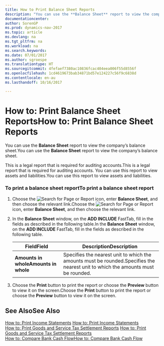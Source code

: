 ```yaml
---
title: How to Print Balance Sheet Reports
description: "You can use the **Balance Sheet** report to view the company’s balance sheet."
documentationcenter: 
author: SorenGP
ms.prod: dynamics-nav-2017
ms.topic: article
ms.devlang: na
ms.tgt_pltfrm: na
ms.workload: na
ms.search.keywords: 
ms.date: 07/01/2017
ms.author: sgroespe
ms.translationtype: HT
ms.sourcegitcommit: 4fefaef7380ac10836fcac404eea006f55d8556f
ms.openlocfilehash: 1cd4619673bab34871bd57e124227c56f9c6838d
ms.contentlocale: en-au
ms.lasthandoff: 10/16/2017

---
```

# <a name="how-to-print-balance-sheet-reports"></a><span data-ttu-id="8a2c9-103">How to: Print Balance Sheet Reports</span><span class="sxs-lookup"><span data-stu-id="8a2c9-103">How to: Print Balance Sheet Reports</span></span>
<span data-ttu-id="8a2c9-104">You can use the **Balance Sheet** report to view the company’s balance sheet.</span><span class="sxs-lookup"><span data-stu-id="8a2c9-104">You can use the **Balance Sheet** report to view the company’s balance sheet.</span></span>  
  
 <span data-ttu-id="8a2c9-105">This is a legal report that is required for auditing accounts.</span><span class="sxs-lookup"><span data-stu-id="8a2c9-105">This is a legal report that is required for auditing accounts.</span></span> <span data-ttu-id="8a2c9-106">You can use this report to view assets and liabilities.</span><span class="sxs-lookup"><span data-stu-id="8a2c9-106">You can use this report to view assets and liabilities.</span></span>  
  
### <a name="to-print-a-balance-sheet-report"></a><span data-ttu-id="8a2c9-107">To print a balance sheet report</span><span class="sxs-lookup"><span data-stu-id="8a2c9-107">To print a balance sheet report</span></span>  
  
1.  <span data-ttu-id="8a2c9-108">Choose the ![Search for Page or Report](media/ui-search/search_small.png "Search for Page or Report icon") icon, enter **Balance Sheet**, and then choose the relevant link.</span><span class="sxs-lookup"><span data-stu-id="8a2c9-108">Choose the ![Search for Page or Report](media/ui-search/search_small.png "Search for Page or Report icon") icon, enter **Balance Sheet**, and then choose the relevant link.</span></span>  
  
2.  <span data-ttu-id="8a2c9-109">In the **Balance Sheet** window, on the **ADD INCLUDE<!--[!INCLUDE[bp_optionsheading](../../includes/bp_optionsheading_md.md)]-->** FastTab, fill in the fields as described in the following table.</span><span class="sxs-lookup"><span data-stu-id="8a2c9-109">In the **Balance Sheet** window, on the **ADD INCLUDE<!--[!INCLUDE[bp_optionsheading](../../includes/bp_optionsheading_md.md)]-->** FastTab, fill in the fields as described in the following table.</span></span>  
  
    |<span data-ttu-id="8a2c9-110">Field</span><span class="sxs-lookup"><span data-stu-id="8a2c9-110">Field</span></span>|<span data-ttu-id="8a2c9-111">Description</span><span class="sxs-lookup"><span data-stu-id="8a2c9-111">Description</span></span>|  
    |---------------------------------|---------------------------------------|  
    |<span data-ttu-id="8a2c9-112">**Amounts in whole**</span><span class="sxs-lookup"><span data-stu-id="8a2c9-112">**Amounts in whole**</span></span>|<span data-ttu-id="8a2c9-113">Specifies the nearest unit to which the amounts must be rounded.</span><span class="sxs-lookup"><span data-stu-id="8a2c9-113">Specifies the nearest unit to which the amounts must be rounded.</span></span>|  
  
3.  <span data-ttu-id="8a2c9-114">Choose the **Print** button to print the report or choose the **Preview** button to view it on the screen.</span><span class="sxs-lookup"><span data-stu-id="8a2c9-114">Choose the **Print** button to print the report or choose the **Preview** button to view it on the screen.</span></span>  
  
## <a name="see-also"></a><span data-ttu-id="8a2c9-115">See Also</span><span class="sxs-lookup"><span data-stu-id="8a2c9-115">See Also</span></span>  
 <span data-ttu-id="8a2c9-116">[How to: Print Income Statements](how-to-print-income-statements.md) </span><span class="sxs-lookup"><span data-stu-id="8a2c9-116">[How to: Print Income Statements](how-to-print-income-statements.md) </span></span>  
 <span data-ttu-id="8a2c9-117">[How to: Print Goods and Service Tax Settlement Reports](how-to-print-goods-and-service-tax-settlement-reports.md) </span><span class="sxs-lookup"><span data-stu-id="8a2c9-117">[How to: Print Goods and Service Tax Settlement Reports](how-to-print-goods-and-service-tax-settlement-reports.md) </span></span>  
 [<span data-ttu-id="8a2c9-118">How to: Compare Bank Cash Flow</span><span class="sxs-lookup"><span data-stu-id="8a2c9-118">How to: Compare Bank Cash Flow</span></span>](how-to-compare-bank-cash-flow.md)
